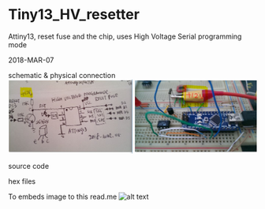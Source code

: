# Tiny13_HV_resetter
Attiny13, reset fuse and the chip, uses High Voltage Serial programming mode

2018-MAR-07

schematic & physical connection
![alt text](Attiny13_reset_schematic_breadbroad.JPG)

source code

hex files

To embeds image to this read.me
![alt text](http://url/to/img.png)
